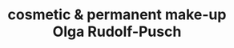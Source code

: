 ---
title: "cosmetic & permanent make-up Olga Rudolf-Pusch"
url: /paderborn/cosmetic-und-permanent-make-up-olga-rudolf-pusch/
shop: Kosmetik
---
